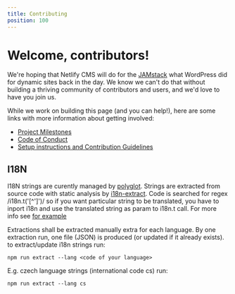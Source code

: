 ```yaml
---
title: Contributing
position: 100
---
```


# Welcome, contributors!

We're hoping that Netlify CMS will do for the [JAMstack](https://www.jamstack.org) what WordPress did for dynamic sites back in the day. We know we can't do that without building a thriving community of contributors and users, and we'd love to have you join us.

While we work on building this page (and you can help!), here are some links with more information about getting involved:

* [Project Milestones](https://github.com/netlify/netlify-cms/milestones)
* [Code of Conduct](https://github.com/netlify/netlify-cms/blob/master/CODE_OF_CONDUCT.md)
* [Setup instructions and Contribution Guidelines](https://github.com/netlify/netlify-cms/blob/master/CONTRIBUTING.md)

## I18N

I18N strings are curently managed by [polyglot](http://airbnb.io/polyglot.js/).
Strings are extracted from source code with static analysis by [i18n-extract](https://github.com/oliviertassinari/i18n-extract).
Code is searched for regex /i18n.t('[^']')/ so if you want particular string to be translated,
you have to inport i18n and use the translated string as param to i18n.t call.
For more info see [for example](../../../src/components/App/Header.js)

Extractions shall be extracted manually extra for each language.
By one extraction run, one file (JSON) is produced (or updated if it already exists).
to extract/update i18n strings run:

```
npm run extract --lang <code of your language>
```

E.g. czech language strings (international code cs) run:

```
npm run extract --lang cs
```
